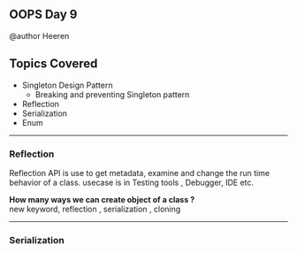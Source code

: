 ## OOPS Day 9

 @author Heeren

 **Topics Covered**
--------------
- Singleton Design Pattern
    - Breaking and preventing Singleton pattern
- Reflection
- Serialization
- Enum

---
### Reflection 
Reflection API is use to get metadata, examine and change the run time behavior of a class.
usecase is in  Testing tools , Debugger, IDE etc.

**How many ways we can create object of a class ?**   
new keyword, reflection , serialization , cloning   

---
### Serialization 
